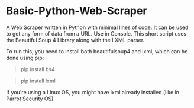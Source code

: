 # Basic-Python-Web-Scraper
A Web Scraper written in Python with minimal lines of code. It can be used to get any form of data from a URL. Use in Console.
This short script uses the Beautiful Soup 4 Library along with the LXML parser.

To run this, you need to install both beautifulsoup4 and lxml, which can be done using pip:

>pip install bs4

>pip install lxml

If you're using a Linux OS, you might have lxml already installed (like in Parrot Security OS)
